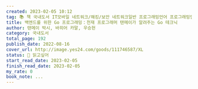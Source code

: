 ```yaml
---
created: 2023-02-05 10:12
tag: 📚 책 국내도서 IT모바일 네트워크/해킹/보안 네트워크일반 프로그래밍언어 프로그래밍언어기타
title: 백엔드를 위한 Go 프로그래밍：천재 프로그래머 탠메이가 알려주는 Go 테크닉
author: 탠메이 박시, 바히어 카말, 우승헌
category: 국내도서
total_page: 192
publish_date: 2022-08-16
cover_url: http://image.yes24.com/goods/111746587/XL
status: 👀 읽고싶어
start_read_date: 2023-02-05
finish_read_date: 2023-02-05
my_rate: 0
book_note: ...
---
```



